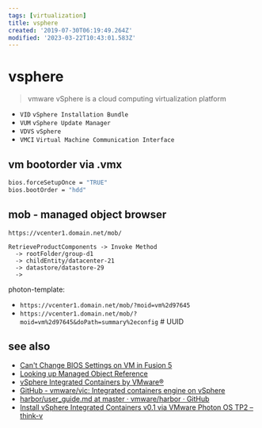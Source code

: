 ```yaml
---
tags: [virtualization]
title: vsphere
created: '2019-07-30T06:19:49.264Z'
modified: '2023-03-22T10:43:01.583Z'
---
```


# vsphere

> vmware vSphere is a cloud computing virtualization platform

- `VID`  `vSphere Installation Bundle`
- `VUM`  `vSphere Update Manager`
- `VDVS` `vSphere`
- `VMCI` `Virtual Machine Communication Interface`

## vm bootorder via .vmx

```sh
bios.forceSetupOnce = "TRUE"
bios.bootOrder = "hdd"
```

## mob - managed object browser

`https://vcenter1.domain.net/mob/`

```
RetrieveProductComponents -> Invoke Method 
  -> rootFolder/group-d1
  -> childEntity/datacenter-21
  -> datastore/datastore-29
  -> 
```

photon-template:

- `https://vcenter1.domain.net/mob/?moid=vm%2d97645`
- `https://vcenter1.domain.net/mob/?moid=vm%2d97645&doPath=summary%2econfig` # UUID

## see also

- [Can't Change BIOS Settings on VM in Fusion 5](https://www.eager0.com/2013/02/cant-change-bios-settings-on-vm-in.html)
- [Looking up Managed Object Reference](https://kb.vmware.com/s/article/1017126)
- [vSphere Integrated Containers by VMware®](https://vmware.github.io/vic-product/)
- [GitHub - vmware/vic: Integrated containers engine on vSphere](https://github.com/vmware/vic#project-status)
- [harbor/user_guide.md at master · vmware/harbor · GitHub](https://github.com/vmware/harbor/blob/master/docs/user_guide.md)
- [Install vSphere Integrated Containers v0.1 via VMware Photon OS TP2 – think-v](http://blog.think-v.com/?p=3649)
